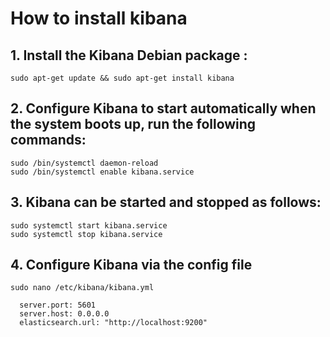 # How to install kibana 

 ## 1. Install the Kibana Debian package :
  
    sudo apt-get update && sudo apt-get install kibana

 ## 2. Configure Kibana to start automatically when the system boots up, run the following commands:
  
    sudo /bin/systemctl daemon-reload
    sudo /bin/systemctl enable kibana.service

 ## 3. Kibana can be started and stopped as follows:
  
    sudo systemctl start kibana.service
    sudo systemctl stop kibana.service
  
 ## 4. Configure Kibana via the config file
  
    sudo nano /etc/kibana/kibana.yml 
  
      server.port: 5601
      server.host: 0.0.0.0
      elasticsearch.url: "http://localhost:9200"
      


